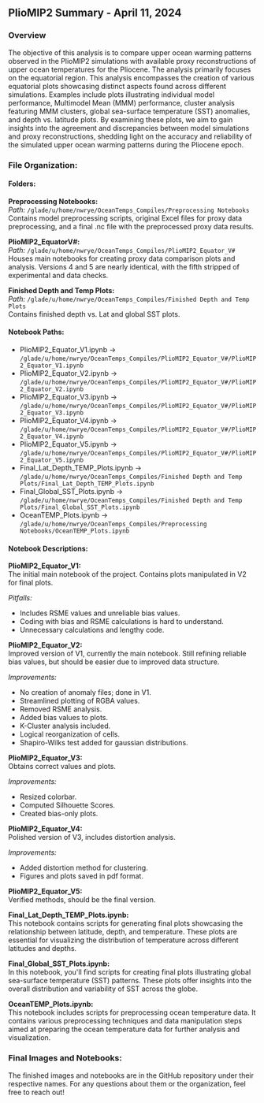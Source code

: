 ## PlioMIP2 Summary - April 11, 2024

### Overview
The objective of this analysis is to compare upper ocean warming patterns observed in the PlioMIP2 simulations with available proxy reconstructions of upper ocean temperatures for the Pliocene. The analysis primarily focuses on the equatorial region.
This analysis encompasses the creation of various equatorial plots showcasing distinct aspects found across different simulations. Examples include plots illustrating individual model performance, Multimodel Mean (MMM) performance, cluster analysis featuring MMM clusters, global sea-surface temperature (SST) anomalies, and depth vs. latitude plots. 
By examining these plots, we aim to gain insights into the agreement and discrepancies between model simulations and proxy reconstructions, shedding light on the accuracy and reliability of the simulated upper ocean warming patterns during the Pliocene epoch.

### File Organization:

#### Folders:

**Preprocessing Notebooks:**  
*Path:* `/glade/u/home/nwrye/OceanTemps_Compiles/Preprocessing Notebooks`  
Contains model preprocessing scripts, original Excel files for proxy data preprocessing, and a final .nc file with the preprocessed proxy data results.

**PlioMIP2_EquatorV#:**  
*Path:* `/glade/u/home/nwrye/OceanTemps_Compiles/PlioMIP2_Equator_V#`  
Houses main notebooks for creating proxy data comparison plots and analysis. Versions 4 and 5 are nearly identical, with the fifth stripped of experimental and data checks.

**Finished Depth and Temp Plots:**  
*Path:* `/glade/u/home/nwrye/OceanTemps_Compiles/Finished Depth and Temp Plots`  
Contains finished depth vs. Lat and global SST plots.

#### Notebook Paths:

- PlioMIP2_Equator_V1.ipynb → `/glade/u/home/nwrye/OceanTemps_Compiles/PlioMIP2_Equator_V#/PlioMIP2_Equator_V1.ipynb`
- PlioMIP2_Equator_V2.ipynb → `/glade/u/home/nwrye/OceanTemps_Compiles/PlioMIP2_Equator_V#/PlioMIP2_Equator_V2.ipynb`
- PlioMIP2_Equator_V3.ipynb → `/glade/u/home/nwrye/OceanTemps_Compiles/PlioMIP2_Equator_V#/PlioMIP2_Equator_V3.ipynb`
- PlioMIP2_Equator_V4.ipynb → `/glade/u/home/nwrye/OceanTemps_Compiles/PlioMIP2_Equator_V#/PlioMIP2_Equator_V4.ipynb`
- PlioMIP2_Equator_V5.ipynb → `/glade/u/home/nwrye/OceanTemps_Compiles/PlioMIP2_Equator_V#/PlioMIP2_Equator_V5.ipynb`
- Final_Lat_Depth_TEMP_Plots.ipynb → `/glade/u/home/nwrye/OceanTemps_Compiles/Finished Depth and Temp Plots/Final_Lat_Depth_TEMP_Plots.ipynb`
- Final_Global_SST_Plots.ipynb → `/glade/u/home/nwrye/OceanTemps_Compiles/Finished Depth and Temp Plots/Final_Global_SST_Plots.ipynb`
- OceanTEMP_Plots.ipynb → `/glade/u/home/nwrye/OceanTemps_Compiles/Preprocessing Notebooks/OceanTEMP_Plots.ipynb`

#### Notebook Descriptions:

**PlioMIP2_Equator_V1:**  
The initial main notebook of the project. Contains plots manipulated in V2 for final plots.

*Pitfalls:*  
- Includes RSME values and unreliable bias values.
- Coding with bias and RSME calculations is hard to understand.
- Unnecessary calculations and lengthy code.

**PlioMIP2_Equator_V2:**  
Improved version of V1, currently the main notebook. Still refining reliable bias values, but should be easier due to improved data structure.

*Improvements:*  
- No creation of anomaly files; done in V1.
- Streamlined plotting of RGBA values.
- Removed RSME analysis.
- Added bias values to plots.
- K-Cluster analysis included.
- Logical reorganization of cells.
- Shapiro-Wilks test added for gaussian distributions.

**PlioMIP2_Equator_V3:**  
Obtains correct values and plots.

*Improvements:*  
- Resized colorbar.
- Computed Silhouette Scores.
- Created bias-only plots.

**PlioMIP2_Equator_V4:**  
Polished version of V3, includes distortion analysis.

*Improvements:*  
- Added distortion method for clustering.
- Figures and plots saved in pdf format.

**PlioMIP2_Equator_V5:**  
Verified methods, should be the final version.

**Final_Lat_Depth_TEMP_Plots.ipynb:**  
This notebook contains scripts for generating final plots showcasing the relationship between latitude, depth, and temperature. These plots are essential for visualizing the distribution of temperature across different latitudes and depths.

**Final_Global_SST_Plots.ipynb:**  
In this notebook, you'll find scripts for creating final plots illustrating global sea-surface temperature (SST) patterns. These plots offer insights into the overall distribution and variability of SST across the globe.

**OceanTEMP_Plots.ipynb:**  
This notebook includes scripts for preprocessing ocean temperature data. It contains various preprocessing techniques and data manipulation steps aimed at preparing the ocean temperature data for further analysis and visualization.

### Final Images and Notebooks:

The finished images and notebooks are in the GitHub repository under their respective names. For any questions about them or the organization, feel free to reach out!
